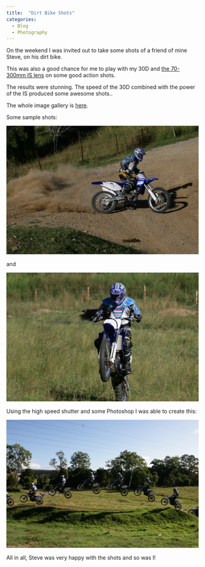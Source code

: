```yaml
---
title:  "Dirt Bike Shots"
categories: 
  - Blog
  - Photography
---
```

On the weekend I was invited out to take some shots of a friend of mine Steve, on his dirt bike.

This was also a good chance for me to play with my 30D and [the 70-300mm IS lens](https://www.canon.com.au/camera-lenses/ef-70-300mm-f-4-5-6-is-usm) on some good action shots.

The results were stunning. The speed of the 30D combined with the power of the IS produced some awesome shots..

The whole image gallery is [here](http://photos.mattcorr.com/Sports/Fun-with-Dirt-Bikes/).

Some sample shots:

![Steve dirtbiking - shot 1](/assets/images/2006/03/IMG-0971-X2.jpg)

and 

![Steve dirtbiking - shot 2](/assets/images/2006/03/IMG-0860-X2.jpg)

Using the high speed shutter and some Photoshop I was able to create this:

![Steve dirtbiking - photoshopped](/assets/images/2006/03/bike-jump-montage-X2.jpg)

All in all, Steve was very happy with the shots and so was I!